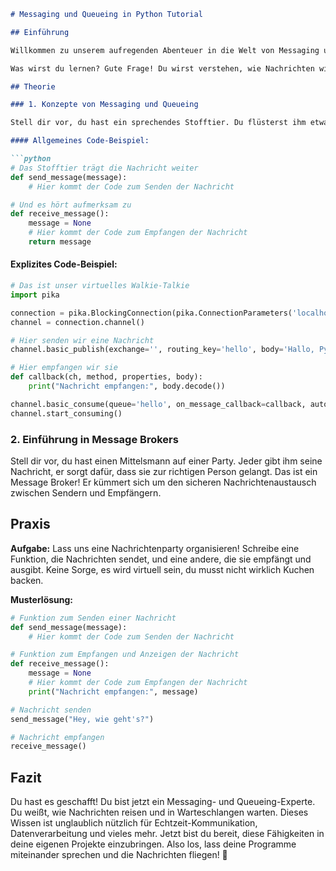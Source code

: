 ```markdown
# Messaging und Queueing in Python Tutorial

## Einführung

Willkommen zu unserem aufregenden Abenteuer in die Welt von Messaging und Queueing in Python! Hast du dich jemals gefragt, wie Anwendungen miteinander sprechen und Informationen austauschen? Oder wie Nachrichten sicher von einem Ort zum anderen gelangen? Nun, du bist am richtigen Ort, um diese Geheimnisse zu lüften. In diesem Tutorial werden wir die faszinierenden Konzepte von Messaging und Queueing erkunden und lernen, wie wir sie in Python anwenden können.

Was wirst du lernen? Gute Frage! Du wirst verstehen, wie Nachrichten wie kleine Botschafter zwischen verschiedenen Teilen deiner Anwendung reisen können. Wir werden uns damit beschäftigen, wie Nachrichten sicher zwischengespeichert werden können, bis sie bereit sind, ihr Ziel zu erreichen. Das ist nützlich für Echtzeit-Chats, Datenverarbeitung und vieles mehr.

## Theorie

### 1. Konzepte von Messaging und Queueing

Stell dir vor, du hast ein sprechendes Stofftier. Du flüsterst ihm etwas zu, es trägt die Nachricht weiter und eine Antwort kommt zurück. Das ist wie Messaging! Bei Queueing geht es eher um Warten. Nachrichten stehen in einer Warteschlange, bis sie an der Reihe sind, verarbeitet zu werden. Stell dir das vor wie eine Schlange an einem Buffet, jeder nimmt sich seinen Teller, ohne den anderen zu stören.

#### Allgemeines Code-Beispiel:

```python
# Das Stofftier trägt die Nachricht weiter
def send_message(message):
    # Hier kommt der Code zum Senden der Nachricht

# Und es hört aufmerksam zu
def receive_message():
    message = None
    # Hier kommt der Code zum Empfangen der Nachricht
    return message
```

#### Explizites Code-Beispiel:

```python
# Das ist unser virtuelles Walkie-Talkie
import pika

connection = pika.BlockingConnection(pika.ConnectionParameters('localhost'))
channel = connection.channel()

# Hier senden wir eine Nachricht
channel.basic_publish(exchange='', routing_key='hello', body='Hallo, Python!')

# Hier empfangen wir sie
def callback(ch, method, properties, body):
    print("Nachricht empfangen:", body.decode())

channel.basic_consume(queue='hello', on_message_callback=callback, auto_ack=True)
channel.start_consuming()
```

### 2. Einführung in Message Brokers

Stell dir vor, du hast einen Mittelsmann auf einer Party. Jeder gibt ihm seine Nachricht, er sorgt dafür, dass sie zur richtigen Person gelangt. Das ist ein Message Broker! Er kümmert sich um den sicheren Nachrichtenaustausch zwischen Sendern und Empfängern.

## Praxis

**Aufgabe:** Lass uns eine Nachrichtenparty organisieren! Schreibe eine Funktion, die Nachrichten sendet, und eine andere, die sie empfängt und ausgibt. Keine Sorge, es wird virtuell sein, du musst nicht wirklich Kuchen backen.

**Musterlösung:**

```python
# Funktion zum Senden einer Nachricht
def send_message(message):
    # Hier kommt der Code zum Senden der Nachricht

# Funktion zum Empfangen und Anzeigen der Nachricht
def receive_message():
    message = None
    # Hier kommt der Code zum Empfangen der Nachricht
    print("Nachricht empfangen:", message)

# Nachricht senden
send_message("Hey, wie geht's?")

# Nachricht empfangen
receive_message()
```

## Fazit

Du hast es geschafft! Du bist jetzt ein Messaging- und Queueing-Experte. Du weißt, wie Nachrichten reisen und in Warteschlangen warten. Dieses Wissen ist unglaublich nützlich für Echtzeit-Kommunikation, Datenverarbeitung und vieles mehr. Jetzt bist du bereit, diese Fähigkeiten in deine eigenen Projekte einzubringen. Also los, lass deine Programme miteinander sprechen und die Nachrichten fliegen! 🚀
```